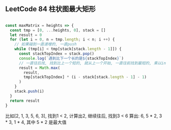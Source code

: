 ## LeetCode 84 柱状图最大矩形

```js

const maxMatrix = heights => {
  const tmp = [0, ...heights, 0], stack = []
  let result = 0
  for (let i = 0, n = tmp.length; i < n; i ++) {
    // 如果碰到一直递增的, 一直push
    while (tmp[i] < tmp[stack[stack.length - 1]]) {
      const stackTopIndex = stack.pop()
      console.log(`遇到比下一个长的是${stackTopIndex}`)
      // 一直往后找, 找到比上一个短的, 就从上一个开始, 一直往前找到最短的, 乘以index差, 期间取积的最大值
      result = Math.max(
        result,
        tmp[stackTopIndex] * (i - stack[stack.length - 1] - 1)
      )
    }
    stack.push(i)
  }
  return result
}
```

比如[2, 1, 3, 5, 6, 3], 找到1 < 2, 计算出2, 继续往后, 找到3 < 6 算出: 6, 5 * 2, 3 * 3, 1 * 4, 其中 5 * 2 是最大值